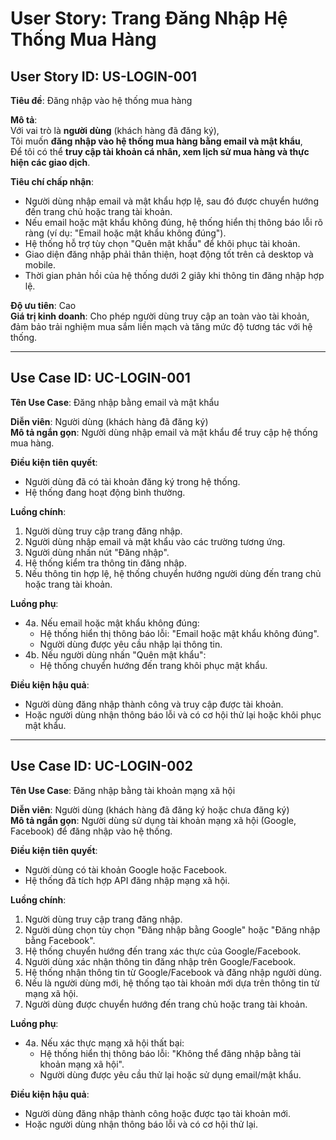 # User Story: Trang Đăng Nhập Hệ Thống Mua Hàng

## User Story ID: US-LOGIN-001

**Tiêu đề**: Đăng nhập vào hệ thống mua hàng

**Mô tả**:  
Với vai trò là **người dùng** (khách hàng đã đăng ký),  
Tôi muốn **đăng nhập vào hệ thống mua hàng bằng email và mật khẩu**,  
Để tôi có thể **truy cập tài khoản cá nhân, xem lịch sử mua hàng và thực hiện các giao dịch**.

**Tiêu chí chấp nhận**:  
- Người dùng nhập email và mật khẩu hợp lệ, sau đó được chuyển hướng đến trang chủ hoặc trang tài khoản.  
- Nếu email hoặc mật khẩu không đúng, hệ thống hiển thị thông báo lỗi rõ ràng (ví dụ: "Email hoặc mật khẩu không đúng").  
- Hệ thống hỗ trợ tùy chọn "Quên mật khẩu" để khôi phục tài khoản.  
- Giao diện đăng nhập phải thân thiện, hoạt động tốt trên cả desktop và mobile.  
- Thời gian phản hồi của hệ thống dưới 2 giây khi thông tin đăng nhập hợp lệ.  

**Độ ưu tiên**: Cao  
**Giá trị kinh doanh**: Cho phép người dùng truy cập an toàn vào tài khoản, đảm bảo trải nghiệm mua sắm liền mạch và tăng mức độ tương tác với hệ thống.

---

## Use Case ID: UC-LOGIN-001  
**Tên Use Case**: Đăng nhập bằng email và mật khẩu  

**Diễn viên**: Người dùng (khách hàng đã đăng ký)  
**Mô tả ngắn gọn**: Người dùng nhập email và mật khẩu để truy cập hệ thống mua hàng.  

**Điều kiện tiên quyết**:  
- Người dùng đã có tài khoản đăng ký trong hệ thống.  
- Hệ thống đang hoạt động bình thường.  

**Luồng chính**:  
1. Người dùng truy cập trang đăng nhập.  
2. Người dùng nhập email và mật khẩu vào các trường tương ứng.  
3. Người dùng nhấn nút "Đăng nhập".  
4. Hệ thống kiểm tra thông tin đăng nhập.  
5. Nếu thông tin hợp lệ, hệ thống chuyển hướng người dùng đến trang chủ hoặc trang tài khoản.  

**Luồng phụ**:  
- 4a. Nếu email hoặc mật khẩu không đúng:  
  - Hệ thống hiển thị thông báo lỗi: "Email hoặc mật khẩu không đúng".  
  - Người dùng được yêu cầu nhập lại thông tin.  
- 4b. Nếu người dùng nhấn "Quên mật khẩu":  
  - Hệ thống chuyển hướng đến trang khôi phục mật khẩu.  

**Điều kiện hậu quả**:  
- Người dùng đăng nhập thành công và truy cập được tài khoản.  
- Hoặc người dùng nhận thông báo lỗi và có cơ hội thử lại hoặc khôi phục mật khẩu.

---

## Use Case ID: UC-LOGIN-002  
**Tên Use Case**: Đăng nhập bằng tài khoản mạng xã hội  

**Diễn viên**: Người dùng (khách hàng đã đăng ký hoặc chưa đăng ký)  
**Mô tả ngắn gọn**: Người dùng sử dụng tài khoản mạng xã hội (Google, Facebook) để đăng nhập vào hệ thống.  

**Điều kiện tiên quyết**:  
- Người dùng có tài khoản Google hoặc Facebook.  
- Hệ thống đã tích hợp API đăng nhập mạng xã hội.  

**Luồng chính**:  
1. Người dùng truy cập trang đăng nhập.  
2. Người dùng chọn tùy chọn "Đăng nhập bằng Google" hoặc "Đăng nhập bằng Facebook".  
3. Hệ thống chuyển hướng đến trang xác thực của Google/Facebook.  
4. Người dùng xác nhận thông tin đăng nhập trên Google/Facebook.  
5. Hệ thống nhận thông tin từ Google/Facebook và đăng nhập người dùng.  
6. Nếu là người dùng mới, hệ thống tạo tài khoản mới dựa trên thông tin từ mạng xã hội.  
7. Người dùng được chuyển hướng đến trang chủ hoặc trang tài khoản.  

**Luồng phụ**:  
- 4a. Nếu xác thực mạng xã hội thất bại:  
  - Hệ thống hiển thị thông báo lỗi: "Không thể đăng nhập bằng tài khoản mạng xã hội".  
  - Người dùng được yêu cầu thử lại hoặc sử dụng email/mật khẩu.  

**Điều kiện hậu quả**:  
- Người dùng đăng nhập thành công hoặc được tạo tài khoản mới.  
- Hoặc người dùng nhận thông báo lỗi và có cơ hội thử lại.